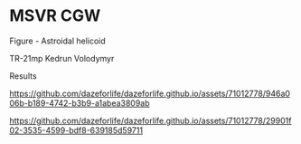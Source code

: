 # MSVR CGW

Figure - Astroidal helicoid

TR-21mp 
Kedrun Volodymyr

Results

https://github.com/dazeforlife/dazeforlife.github.io/assets/71012778/946a006b-b189-4742-b3b9-a1abea3809ab

https://github.com/dazeforlife/dazeforlife.github.io/assets/71012778/29901f02-3535-4599-bdf8-639185d59711

